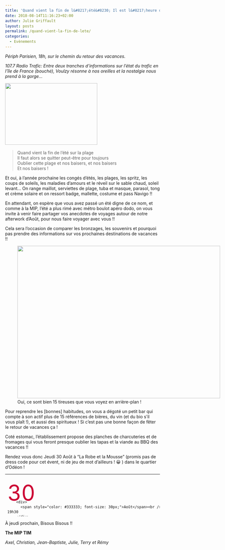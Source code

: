 ```yaml
---
title: 'Quand vient la fin de l&#8217;été&#8230; Il est l&#8217;heure de Mipper !'
date: 2018-08-14T11:16:23+02:00
author: Julie Griffault
layout: posts
permalink: /quand-vient-la-fin-de-lete/
categories:
  - Evènements
---
```

<div class="bloc bloc_paroles">
  <p class="logoDiv link-disclosure attribution-disclosure-link-sponsored">
    <em>Périph Parisien, 18h, sur le chemin du retour des vacances.</em>
  </p>
  
  <p class="logoDiv link-disclosure attribution-disclosure-link-sponsored">
    <em>107.7 Radio Trafic: Entre deux tranches d&#8217;informations sur l&#8217;état du trafic en l&#8217;île de France (bouché), Voulzy résonne à nos oreilles et la nostalgie nous prend à la gorge&#8230;</em>
  </p>
  
  <p>
    <a href="/assets/uploads/2018/08/IMG_5205.jpg"><img class="size-medium wp-image-4739 alignright" src="/assets/uploads/2018/08/IMG_5205-300x200.jpg" alt="" width="300" height="200" srcset="/assets/uploads/2018/08/IMG_5205-300x200.jpg 300w, /assets/uploads/2018/08/IMG_5205-768x513.jpg 768w, /assets/uploads/2018/08/IMG_5205-1024x683.jpg 1024w" sizes="(max-width: 300px) 100vw, 300px" /></a>
  </p>
  
  <div>
  </div>
  
  <blockquote>
    <p class="logoDiv link-disclosure attribution-disclosure-link-sponsored">
      Quand vient la fin de l&#8217;été sur la plage<br /> Il faut alors se quitter peut-être pour toujours<br /> Oublier cette plage et nos baisers, et nos baisers<br /> Et nos baisers !
    </p>
  </blockquote>
  
  <p>
    Et oui, à l&#8217;année prochaine les congés d&#8217;étés, les plages, les spritz, les coups de soleils, les maladies d&#8217;amours et le réveil sur le sable chaud, soleil levant&#8230; On range maillot, serviettes de plage, tuba et masque, parasol, tong et crème solaire et on ressort badge, mallette, costume et pass Navigo !!
  </p>
</div>

En attendant, on espère que vous avez passé un été digne de ce nom, et comme à la MIP, l&#8217;été a plus rimé avec métro boulot apéro dodo, on vous invite à venir faire partager vos anecdotes de voyages autour de notre afterwork d’Août, pour nous faire voyager avec vous !!

<div>
  Cela sera l&#8217;occasion de comparer les bronzages, les souvenirs et pourquoi pas prendre des informations sur vos prochaines destinations de vacances !!
</div>

<div>
  <figure id="attachment_4738" aria-describedby="caption-attachment-4738" style="width: 660px" class="wp-caption aligncenter"><a href="/assets/uploads/2018/08/IMG_20180723_223101.jpg"><img class="wp-image-4738 size-large" src="/assets/uploads/2018/08/IMG_20180723_223101-1024x768.jpg" alt="" width="660" height="495" srcset="/assets/uploads/2018/08/IMG_20180723_223101-1024x768.jpg 1024w, /assets/uploads/2018/08/IMG_20180723_223101-300x225.jpg 300w, /assets/uploads/2018/08/IMG_20180723_223101-768x576.jpg 768w" sizes="(max-width: 660px) 100vw, 660px" /></a><figcaption id="caption-attachment-4738" class="wp-caption-text">Oui, ce sont bien 15 tireuses que vous voyez en arrière-plan !</figcaption></figure>
</div>

Pour reprendre les [bonnes] habitudes, on vous a dégoté un petit bar qui compte à son actif plus de 15 références de bières, du vin (et du bio s&#8217;il vous plaît !), et aussi des spiritueux ! Si c&#8217;est pas une bonne façon de fêter le retour de vacances ça !

Coté estomac, l&#8217;établissement propose des planches de charcuteries et de fromages qui vous feront presque oublier les tapas et la viande au BBQ des vacances !!

Rendez vous donc Jeudi 30 Août à &#8220;La Robe et la Mousse&#8221; (promis pas de dress code pour cet évent, ni de jeu de mot d&#8217;ailleurs ! 😀 ) dans le quartier d&#8217;Odéon !

<div>
</div>

<div>
  <table style="height: 137px;" width="659">
    <tr>
      <td>
        <div style="height: 50px; color: #cc0033; font-size: 70px; margin-top: 15px;">
          30
        </div>
        
        <div>
          <span style="color: #333333; font-size: 30px;">Août</span><br /> 19h30
        </div>
      </td>
      
      <td>
        <a href="https://www.lafinemousse.fr/la-robe-et-la-mousse">La Robe & La Mousse</a><br /> <span class="_Xbe"><span class="LrzXr">3 Rue Monsieur le Prince, 75006 Paris</span></span><br /> <a href="https://citymapper.com/go/tirzcvt7xe" target="_blank" rel="noopener"><img class="alignnone" src="https://static.citymapper.com/img/embed/GetMeThere_Citymapper.png" alt="Get directions with Citymapper" width="195" height="35" /></a>
      </td>
      
      <td>
        <h5 style="margin-top: -15px;">
          <img class="wp-image-272 size-full alignnone" src="/assets/uploads/2010/10/m4.gif" alt="" width="21" height="21" /> <img class="alignnone wp-image-279 size-full" src="/assets/uploads/2010/10/m10.gif" alt="" width="21" height="21" /> <b>Odéon</b>
        </h5>
        
        <h5>
          <img class="alignnone wp-image-931 size-full" src="/assets/uploads/2012/04/rer_b-21.png" alt="" width="21" height="21" /> <img class="wp-image-932 size-full alignnone" src="/assets/uploads/2012/04/RER_C-21.gif" alt="" width="21" height="21" /> <img class="wp-image-272 size-full alignnone" src="/assets/uploads/2010/10/m4.gif" alt="" width="21" height="21" />  <b>Saint-Michel − Notre Dame<br /> </b>
        </h5>
      </td>
    </tr>
  </table>
  
  <p>
    À jeudi prochain, Bisous Bisous !!
  </p>
  
  <p>
    <strong>The MIP TIM</strong>
  </p>
  
  <p>
    <i>Axel, Christian, Jean-Baptiste, Julie, Terry et Rémy</i>
  </p>
</div>

<div class="bloc bloc_paroles">
  <div class="logoDiv link-disclosure attribution-disclosure-link-sponsored">
  </div>
</div>

&nbsp;
